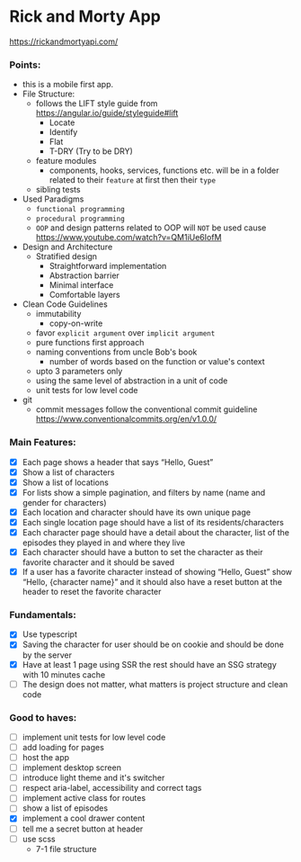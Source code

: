# Rick and Morty App
https://rickandmortyapi.com/

### Points:
- this is a mobile first app.
- File Structure:
  - follows the LIFT style guide from https://angular.io/guide/styleguide#lift
    - Locate
    - Identify
    - Flat
    - T-DRY (Try to be DRY)
  - feature modules
    - components, hooks, services, functions etc. will be in a folder related to their `feature` at first then their `type`
  - sibling tests 
- Used Paradigms
  - `functional programming`
  - `procedural programming`
  - `OOP` and design patterns related to OOP will `NOT` be used cause https://www.youtube.com/watch?v=QM1iUe6IofM
- Design and Architecture
  - Stratified design
    - Straightforward implementation
    - Abstraction barrier
    - Minimal interface
    - Comfortable layers
- Clean Code Guidelines 
  - immutability
    - copy-on-write
  - favor `explicit argument` over `implicit argument`
  - pure functions first approach
  - naming conventions from uncle Bob's book
    - number of words based on the function or value's context
  - upto 3 parameters only
  - using the same level of abstraction in a unit of code
  - unit tests for low level code
- git
  - commit messages follow the conventional commit guideline https://www.conventionalcommits.org/en/v1.0.0/

### Main Features:
- [x] Each page shows a header that says “Hello, Guest”
- [x] Show a list of characters
- [x] Show a list of locations
- [x] For lists show a simple pagination, and filters by name (name and gender
  for characters)
- [x] Each location and character should have its own unique page
- [x] Each single location page should have a list of its residents/characters
- [x] Each character page should have a detail about the character, list of the
  episodes they played in and where they live
- [x] Each character should have a button to set the character as their favorite
  character and it should be saved
- [x] If a user has a favorite character instead of showing “Hello, Guest” show
  “Hello, {character name}” and it should also have a reset button at the
  header to reset the favorite character

### Fundamentals:
- [x] Use typescript
- [x] Saving the character for user should be on cookie and should be done by the server
- [x] Have at least 1 page using SSR the rest should have an SSG strategy with 10 minutes cache
- [ ] The design does not matter, what matters is project structure and clean code

### Good to haves:
- [ ] implement unit tests for low level code
- [ ] add loading for pages
- [ ] host the app
- [ ] implement desktop screen
- [ ] introduce light theme and it's switcher
- [ ] respect aria-label, accessibility and correct tags
- [ ] implement active class for routes
- [ ] show a list of episodes
- [x] implement a cool drawer content
- [ ] tell me a secret button at header
- [ ] use scss
  - 7-1 file structure
